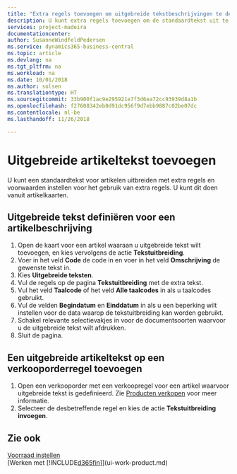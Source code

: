 ```yaml
---
title: "Extra regels toevoegen om uitgebreide tekstbeschrijvingen te definiëren | Microsoft Docs"
description: U kunt extra regels toevoegen om de standaardtekst uit te breiden die een artikel beschrijft.
services: project-madeira
documentationcenter: 
author: SusanneWindfeldPedersen
ms.service: dynamics365-business-central
ms.topic: article
ms.devlang: na
ms.tgt_pltfrm: na
ms.workload: na
ms.date: 10/01/2018
ms.author: solsen
ms.translationtype: HT
ms.sourcegitcommit: 33b900f1ac9e295921e7f3d6ea72cc93939d8a1b
ms.openlocfilehash: f27608342eb0d91dc956f9d7ebb9887c02be07dc
ms.contentlocale: nl-be
ms.lasthandoff: 11/26/2018

---
```

# <a name="add-extended-item-text"></a>Uitgebreide artikeltekst toevoegen
U kunt een standaardtekst voor artikelen uitbreiden met extra regels en voorwaarden instellen voor het gebruik van extra regels. U kunt dit doen vanuit artikelkaarten.

## <a name="to-define-extended-text-for-an-item-description"></a>Uitgebreide tekst definiëren voor een artikelbeschrijving
1. Open de kaart voor een artikel waaraan u uitgebreide tekst wilt toevoegen, en kies vervolgens de actie **Tekstuitbreiding**.
2. Voer in het veld **Code** de code in en voer in het veld **Omschrijving** de gewenste tekst in.
3. Kies **Uitgebreide teksten**.
4. Vul de regels op de pagina **Tekstuitbreiding** met de extra tekst.
5. Vul het veld **Taalcode** of het veld **Alle taalcodes** in als u taalcodes gebruikt.
6. Vul de velden **Begindatum** en **Einddatum** in als u een beperking wilt instellen voor de data waarop de tekstuitbreiding kan worden gebruikt.
7. Schakel relevante selectievakjes in voor de documentsoorten waarvoor u de uitgebreide tekst wilt afdrukken.
8. Sluit de pagina.

## <a name="to-add-an-extended-item-text-on-a-sales-order-line"></a>Een uitgebreide artikeltekst op een verkooporderregel toevoegen
1. Open een verkooporder met een verkoopregel voor een artikel waarvoor uitgebreide tekst is gedefinieerd. Zie [Producten verkopen](sales-how-sell-products.md) voor meer informatie.
2. Selecteer de desbetreffende regel en kies de actie **Tekstuitbreiding invoegen**.

## <a name="see-also"></a>Zie ook
[Voorraad instellen](inventory-setup-inventory.md)  
[Werken met [!INCLUDE[d365fin](includes/d365fin_md.md)]](ui-work-product.md)

